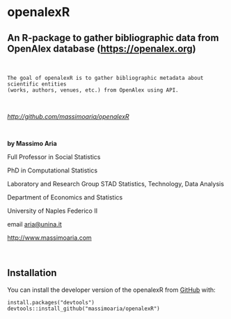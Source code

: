 # openalexR


## An R-package to gather bibliographic data from OpenAlex database (https://openalex.org)

&nbsp;

    The goal of openalexR is to gather bibliographic metadata about scientific entities 
    (works, authors, venues, etc.) from OpenAlex using API.


&nbsp; 

*http://github.com/massimoaria/openalexR*


&nbsp; 

**by Massimo Aria**

Full Professor in Social Statistics 

PhD in Computational Statistics

Laboratory and Research Group STAD Statistics, Technology, Data Analysis

Department of Economics and Statistics 

University of Naples Federico II

email aria@unina.it

http://www.massimoaria.com

&nbsp; 

## Installation

You can install the developer version of the openalexR from [GitHub](https://github.com) with:

    install.packages("devtools")
    devtools::install_github("massimoaria/openalexR")
